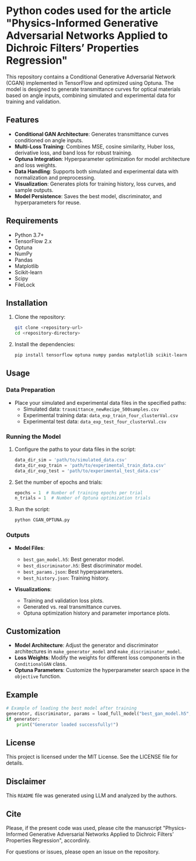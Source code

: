 # Python codes used for the article "Physics-Informed Generative Adversarial Networks Applied to Dichroic Filters’ Properties Regression"

This repository contains a Conditional Generative Adversarial Network (CGAN) implemented in TensorFlow and optimized using Optuna. The model is designed to generate transmittance curves for optical materials based on angle inputs, combining simulated and experimental data for training and validation.

## Features

- **Conditional GAN Architecture**: Generates transmittance curves conditioned on angle inputs.
- **Multi-Loss Training**: Combines MSE, cosine similarity, Huber loss, derivative loss, and band loss for robust training.
- **Optuna Integration**: Hyperparameter optimization for model architecture and loss weights.
- **Data Handling**: Supports both simulated and experimental data with normalization and preprocessing.
- **Visualization**: Generates plots for training history, loss curves, and sample outputs.
- **Model Persistence**: Saves the best model, discriminator, and hyperparameters for reuse.

## Requirements

- Python 3.7+
- TensorFlow 2.x
- Optuna
- NumPy
- Pandas
- Matplotlib
- Scikit-learn
- Scipy
- FileLock

## Installation

1. Clone the repository:
   ```bash
   git clone <repository-url>
   cd <repository-directory>
   ```

2. Install the dependencies:
   ```bash
   pip install tensorflow optuna numpy pandas matplotlib scikit-learn scipy filelock
   ```

## Usage

### Data Preparation
- Place your simulated and experimental data files in the specified paths:
  - Simulated data: `trasmittance_newRecipe_500samples.csv`
  - Experimental training data: `data_exp_train_four_clusterVal.csv`
  - Experimental test data: `data_exp_test_four_clusterVal.csv`

### Running the Model
1. Configure the paths to your data files in the script:
   ```python
   data_dir_sim = 'path/to/simulated_data.csv'
   data_dir_exp_train = 'path/to/experimental_train_data.csv'
   data_dir_exp_test = 'path/to/experimental_test_data.csv'
   ```

2. Set the number of epochs and trials:
   ```python
   epochs = 1  # Number of training epochs per trial
   n_trials = 1  # Number of Optuna optimization trials
   ```

3. Run the script:
   ```bash
   python CGAN_OPTUNA.py
   ```

### Outputs
- **Model Files**:
  - `best_gan_model.h5`: Best generator model.
  - `best_discriminator.h5`: Best discriminator model.
  - `best_params.json`: Best hyperparameters.
  - `best_history.json`: Training history.

- **Visualizations**:
  - Training and validation loss plots.
  - Generated vs. real transmittance curves.
  - Optuna optimization history and parameter importance plots.

## Customization
- **Model Architecture**: Adjust the generator and discriminator architectures in `make_generator_model` and `make_discriminator_model`.
- **Loss Weights**: Modify the weights for different loss components in the `ConditionalGAN` class.
- **Optuna Parameters**: Customize the hyperparameter search space in the `objective` function.

## Example
```python
# Example of loading the best model after training
generator, discriminator, params = load_full_model("best_gan_model.h5", "best_discriminator.h5", "best_params.json")
if generator:
    print("Generator loaded successfully!")
```

## License
This project is licensed under the MIT License. See the LICENSE file for details.

## Disclaimer
This `README` file was generated using LLM and analyzed by the authors.

## Cite
Please, if the present code was used, please cite the manuscript "Physics-Informed Generative Adversarial Networks Applied to Dichroic Filters’ Properties Regression", accordinly.

For questions or issues, please open an issue on the repository.
```

